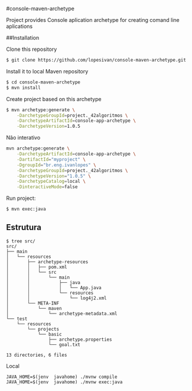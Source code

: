 #console-maven-archetype

Project provides Console aplication archetype for creating
comand line aplications

##Installation

Clone this repository

```bash
$ git clone https://github.com/lopesivan/console-maven-archetype.git
```

Install it to local Maven repository

```bash
$ cd console-maven-archetype
$ mvn install
```

Create project based on this archetype

```bash
$ mvn archetype:generate \
    -DarchetypeGroupId=project._42algoritmos \
    -DarchetypeArtifactId=console-app-archetype \
    -DarchetypeVersion=1.0.5
```

Não interativo

```bash
mvn archetype:generate \
    -DarchetypeArtifactId=console-app-archetype \
    -DartifactId="myproject" \
    -DgroupId="br.eng.ivanlopes" \
    -DarchetypeGroupId=project._42algoritmos \
    -DarchetypeVersion="1.0.5" \
    -DarchetypeCatalog=local \
    -DinteractiveMode=false
```

Run project:

```bash
$ mvn exec:java
```

## Estrutura

    $ tree src/
    src/
    ├── main
    │   └── resources
    │       ├── archetype-resources
    │       │   ├── pom.xml
    │       │   └── src
    │       │       └── main
    │       │           ├── java
    │       │           │   └── App.java
    │       │           └── resources
    │       │               └── log4j2.xml
    │       └── META-INF
    │           └── maven
    │               └── archetype-metadata.xml
    └── test
        └── resources
            └── projects
                └── basic
                    ├── archetype.properties
                    └── goal.txt

    13 directories, 6 files

Local

    JAVA_HOME=$(jenv  javahome) ./mvnw compile
    JAVA_HOME=$(jenv  javahome) ./mvnw exec:java
